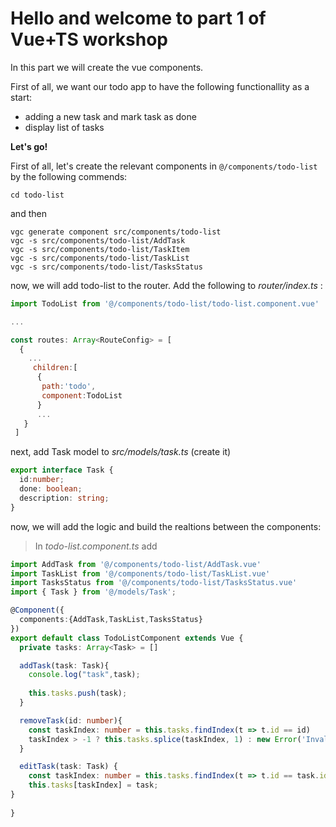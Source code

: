   # Hello and welcome to part 1 of Vue+TS workshop
  
   In this part we will create the vue components.
   
   First of all, we want our todo app to have the following functionallity as a start:
  
  - adding a new task and mark task as done
  - display list of tasks
  
  <b>Let's go!</b>
  
First of all, let's create the relevant components in `@/components/todo-list ` by the following commends:

``` 
cd todo-list 
```
   
and then
   
```  
vgc generate component src/components/todo-list
vgc -s src/components/todo-list/AddTask
vgc -s src/components/todo-list/TaskItem
vgc -s src/components/todo-list/TaskList
vgc -s src/components/todo-list/TasksStatus
```

now, we will add todo-list to the router.
Add the following to *router/index.ts* : 

```javascript
import TodoList from '@/components/todo-list/todo-list.component.vue'

...

const routes: Array<RouteConfig> = [
  {
    ...
     children:[
      {
       path:'todo',
       component:TodoList
      }
      ...
   }
 ]
```

next, add Task model to *src/models/task.ts* (create it)

```typescript
export interface Task {
  id:number;
  done: boolean;
  description: string;
}
```

now, we will add the logic and build the realtions between the components:

> In *todo-list.component.ts* add
```typescript
import AddTask from '@/components/todo-list/AddTask.vue'
import TaskList from '@/components/todo-list/TaskList.vue'
import TasksStatus from '@/components/todo-list/TasksStatus.vue'
import { Task } from '@/models/Task';

@Component({
  components:{AddTask,TaskList,TasksStatus}
})
export default class TodoListComponent extends Vue {
  private tasks: Array<Task> = []

  addTask(task: Task){
    console.log("task",task);
    
    this.tasks.push(task);
  }

  removeTask(id: number){
    const taskIndex: number = this.tasks.findIndex(t => t.id == id)
    taskIndex > -1 ? this.tasks.splice(taskIndex, 1) : new Error('Invalid index');
  }

  editTask(task: Task) {
    const taskIndex: number = this.tasks.findIndex(t => t.id == task.id)
    this.tasks[taskIndex] = task;
}
  
}
```






  

